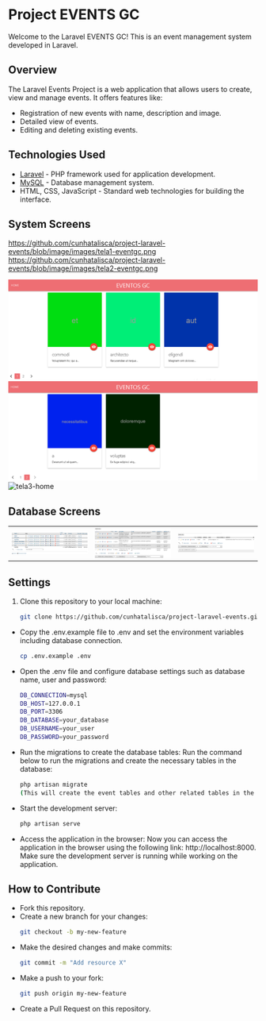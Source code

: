 # Project EVENTS GC

Welcome to the Laravel EVENTS GC! This is an event management system developed in Laravel.

## Overview

The Laravel Events Project is a web application that allows users to create, view and manage events. It offers features like:

- Registration of new events with name, description and image.
- Detailed view of events.
- Editing and deleting existing events.

## Technologies Used

- [Laravel](https://laravel.com) - PHP framework used for application development.
- [MySQL](https://www.mysql.com) - Database management system.
- HTML, CSS, JavaScript - Standard web technologies for building the interface.

## System Screens
https://github.com/cunhatalisca/project-laravel-events/blob/image/images/tela1-eventgc.png
https://github.com/cunhatalisca/project-laravel-events/blob/image/images/tela2-eventgc.png

![tela1-home](https://github.com/cunhatalisca/project-laravel-events/blob/image/images/tela1-eventgc.png)
![tela2-home](https://github.com/cunhatalisca/project-laravel-events/blob/image/images/tela2-eventgc.png)
![tela3-home](https://github.com/cunhatalisca/project-laravel-events/blob/image/images/tela3-eventgc.png)


## Database Screens

<table>
  <tr>
    <td><img src="https://github.com/cunhatalisca/project-laravel-events/blob/image/images/bancodedados.png" alt="Database"></td>
    <td><img src="https://github.com/cunhatalisca/project-laravel-events/blob/image/images/tabela-eventos.png" alt="Table events"></td>
    <td><img src="https://github.com/cunhatalisca/project-laravel-events/blob/image/images/tabela-users.png" alt="Table Users"></td>
  </tr>
</table>

## Settings

1. Clone this repository to your local machine:

   ```bash
   git clone https://github.com/cunhatalisca/project-laravel-events.git

- Copy the .env.example file to .env and set the environment variables including database connection.
  ```bash
  cp .env.example .env

- Open the .env file and configure database settings such as database name, user and password:
  ```bash
  DB_CONNECTION=mysql
  DB_HOST=127.0.0.1
  DB_PORT=3306
  DB_DATABASE=your_database
  DB_USERNAME=your_user
  DB_PASSWORD=your_password

- Run the migrations to create the database tables:
  Run the command below to run the migrations and create the necessary tables in the database:
  ```bash
  php artisan migrate
  (This will create the event tables and other related tables in the configured database.)

- Start the development server:
  ```bash
  php artisan serve

- Access the application in the browser:
  Now you can access the application in the browser using the following link: http://localhost:8000.
  Make sure the development server is running while working on the application.

## How to Contribute
- Fork this repository.
- Create a new branch for your changes:
  ```bash
  git checkout -b my-new-feature
  
- Make the desired changes and make commits:
  ```bash
  git commit -m "Add resource X"

- Make a push to your fork:
  ```bash
  git push origin my-new-feature

- Create a Pull Request on this repository.




